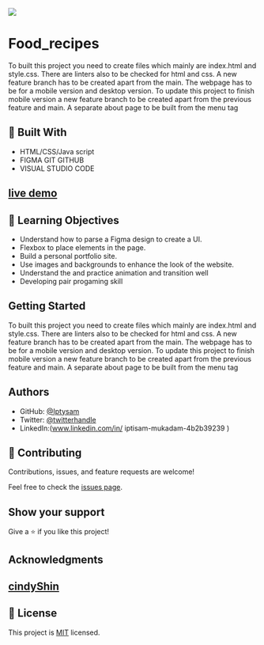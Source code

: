 ![](https://img.shields.io/badge/Microverse-blueviolet)

# Food_recipes

To built this project you need to create files which mainly are index.html and style.css. There are linters also to be checked for html and css. A new feature branch has to be created apart from the main. The webpage has to be for a mobile version and desktop version.
To update this project to finish mobile version a new feature branch to be created apart from the previous feature and main.
A separate about page to be built from the menu tag

## :hammer: Built With

- HTML/CSS/Java script
- FIGMA GIT GITHUB
- VISUAL STUDIO CODE

## [live demo]()


## :blue_book: Learning Objectives

- Understand how to parse a Figma design to create a UI.
- Flexbox to place elements in the page.
- Build a personal portfolio site.
- Use images and backgrounds to enhance the look of the website.
- Understand the and practice animation and transition well
- Developing pair progaming skill

## Getting Started

To built this project you need to create files which mainly are index.html and style.css. There are linters also to be checked for html and css. A new feature branch has to be created apart from the main. The webpage has to be for a mobile version and desktop version.
To update this project to finish mobile version a new feature branch to be created apart from the previous feature and main.
A separate about page to be built from the menu tag


## Authors

- GitHub: [@Iptysam](https://github.com/Iptysam)
- Twitter: [@twitterhandle]()
- LinkedIn:(www.linkedin.com/in/ 
iptisam-mukadam-4b2b39239
)


## 🤝 Contributing

Contributions, issues, and feature requests are welcome!

Feel free to check the [issues page](../../issues/).

## Show your support

Give a ⭐️ if you like this project!

## Acknowledgments

## [cindyShin](https://www.behance.net/adagio07)

## 📝 License

This project is [MIT](./LICENSE.MD) licensed.
